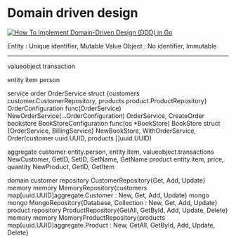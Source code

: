 # Domain driven design

[![How To Implement Domain-Driven Design (DDD) in Go](https://img.youtube.com/vi/6zuJXIbOyhs/0.jpg)](https://www.youtube.com/watch?v=6zuJXIbOyhs)

Entity : Unique identifier, Mutable
Value Object : No identifier, Immutable

---

valueobject
    transaction

entity
    item
    person

service
    order
        OrderService struct {customers customer.CustomerRepository, products  product.ProductRepository}
        OrderConfiguration func(OrderService)
        NewOrderService(...OrderConfiguration) OrderService, CreateOrder
    bookstore
        BookStoreConfiguration func(os *BookStore)
        BookStore struct {OrderService, BillingService}
        NewBookStore, WithOrderService, Order(customer uuid.UUID, products []uuid.UUID)

aggregate
    customer
        entity.person, entity.item, valueobject.transactions
        NewCustomer, GetID, SetID, SetName, GetName
    product
        entity.item, price, quantity
        NewProduct, GetID, GetItem

domain
    customer
        repository
            CustomerRepository{Get, Add, Update}
        memory
            memory
                MemoryRepository{customers map[uuid.UUID]aggregate.Customer : New, Get, Add, Update}
        mongo
            mongo
                MongoRepository{Database, Collection : New, Get, Add, Update}
    product
        repository
            ProductRepository{GetAll, GetById, Add, Update, Delete}
        memory
            memory
                MemoryProductRepository{products map[uuid.UUID]aggregate.Product : New, GetAll, GetById, Add, Update, Delete}
